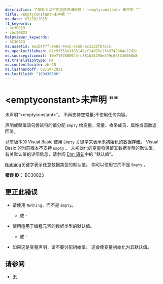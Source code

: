 ```yaml
---
description: 了解有关以下内容的详细信息： <emptyconstant> 未声明 ""
title: <emptyconstant>未声明 ""
ms.date: 07/20/2015
f1_keywords:
- bc30823
- vbc30823
helpviewer_keywords:
- BC30823
ms.assetid: 6e1b4f7f-e483-44c5-a550-ec152bfb7a55
ms.openlocfilehash: 87c5f353e3103149ef14d93c1f49742804e22d2c
ms.sourcegitcommit: 10e719780594efc781b15295e499c66f316068b8
ms.translationtype: MT
ms.contentlocale: zh-CN
ms.lasthandoff: 02/14/2021
ms.locfileid: "100436586"
---
```

# <a name="emptyconstant-is-not-declared"></a>\<emptyconstant>未声明 ""

未声明“\<emptyconstant>”。 不再支持空常量;不使用任何内容。  
  
 声明或赋值语句尝试将的值分配 `Empty` 给变量、常量、枚举成员、属性或函数返回值。  
  
 以前版本的 Visual Basic 使用 `Empty` 关键字来表示未初始化的数据存储。 Visual Basic 的当前版本不支持 `Empty` 。 未初始化的变量将保留其数据类型的默认值。 有关默认值的详细信息，请参阅 [Dim 语句](../language-reference/statements/dim-statement.md)中的 "默认值"。  
  
 [Nothing](../language-reference/nothing.md)关键字表示任意数据类型的默认值。 你可以使用它而不是 `Empty` 。  
  
 **错误 ID：** BC30823  
  
## <a name="to-correct-this-error"></a>更正此错误  
  
- 请使用 `Nothing`，而不是 `Empty`。  
  
     - 或 -  
  
- 使用适用于编程元素的数据类型的默认值。  
  
     - 或 -  
  
- 如果这是变量声明，请不要分配初始值。 这会使变量初始化为其默认值。  
  
## <a name="see-also"></a>请参阅

- [无](../language-reference/nothing.md)
